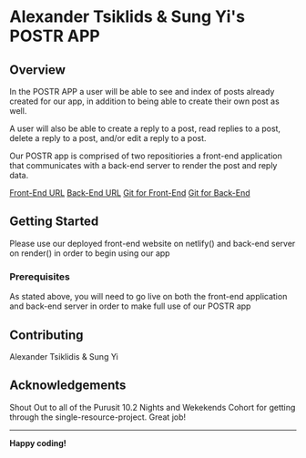 # Alexander Tsiklids & Sung Yi's POSTR APP

## Overview

In the POSTR APP a user will be able to see and index of posts already created for our app, in addition to being able to create their own post as well.

A user will also be able to create a reply to a post, read replies to a post, delete a reply to a post, and/or edit a reply to a post.

Our POSTR app is comprised of two repositiories a front-end application that communicates with a back-end server to render the post and reply data.

[Front-End URL](https://lighthearted-stardust-8d6bba.netlify.app/)
[Back-End URL](https://project-pursuit-single-resource-project.onrender.com)
[Git for Front-End](https://github.com/dreamseekerfromn/project-pursuit-single-resource-project-front-end)
[Git for Back-End](https://github.com/dreamseekerfromn/project-pursuit-single-resource-project-back-end)

## Getting Started

Please use our deployed front-end website on netlify() and back-end server on render() in order to begin using our app

### Prerequisites

As stated above, you will need to go live on both the front-end application and back-end server in order to make full use of our POSTR app

## Contributing

Alexander Tsiklidis & Sung Yi

## Acknowledgements

Shout Out to all of the Purusit 10.2 Nights and Wekekends Cohort for getting through the single-resource-project. Great job!

---

**Happy coding!**